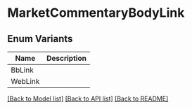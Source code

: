 # MarketCommentaryBodyLink

## Enum Variants

| Name | Description |
|---- | -----|
| BbLink |  |
| WebLink |  |

[[Back to Model list]](../README.md#documentation-for-models) [[Back to API list]](../README.md#documentation-for-api-endpoints) [[Back to README]](../README.md)


